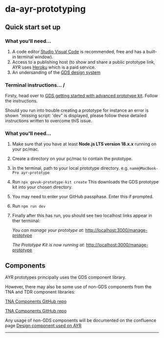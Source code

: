 # da-ayr-prototyping

## Quick start set up
### What you'll need...
1. A code editor [Studio Visual Code](https://code.visualstudio.com/) is recommended, free and has a built-in terminal window).
2. Access to a publishing host (to show and share a public prototype link, AYR uses [Heroku](https://www.heroku.com/home) which is a paid service.
3. An undersanding of the [GDS design system](https://design-system.service.gov.uk)

### Terminal instructions... /

Firsty, head over to [GDS getting started with advanced prototype kit](https://prototype-kit.service.gov.uk/docs/install/getting-started-advanced).
Follow the instructions.

Should you run into trouble creating a prototype for instance an error is shown "missing script: 'dev" is displayed, please follow these detailed instructions written to overcome thiS issue.

### What you'll need...
1.  Make sure that you have at least __Node.js LTS version 18.x.x__ running on your pc/mac.
2. Create a directory on your pc/mac to contain the prototype.
3. In the terminal, path to your local prototype directory. e.g. `name@MacBook-Pro ayr-prototype`
4. Run `npx govuk-prototype-kit create` This downloads the GDS prototype kit into your chosen directory.
5. You may need to enter your GitHub passphase. Enter this if prompted.
6. Run `npm run dev`
7. Finally after this has run, you should see two localhost links appear in ther termiinal:

    *You can manage your prototype at:*
    <ins>http://localhost:3000/manage-prototype<ins>
   
    *The Prototype Kit is now running at:*
    <ins>http://localhost:3000/manage-prototype<ins>
   


## Components
AYR prototypes principally uses the GDS component library.

However, there may also be some use of non-GDS components from the TNA and TDR component libraries:

[TNA Components GitHub repo](https://github.com/nationalarchives/tna-components)

[TNA Components GitHub repo](https://github.com/nationalarchives/tdr-components)




Any usage of non-GDS components will be documented on the confluence page [Design component used on AYR](https://national-archives.atlassian.net/l/cp/A6Gqw8Nb)

---
